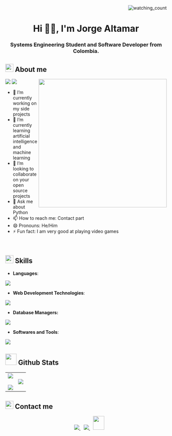 <p align="right"> <img src="https://komarev.com/ghpvc/?username=jorgealtamar&color=blue" alt="watching_count"/></p>

<h1 align="center">Hi 👋🏼, I'm Jorge Altamar</h1>
<h3 align="center">Systems Engineering Student and Software Developer from Colombia.</h3>

## <img src="https://raw.githubusercontent.com/Tarikul-Islam-Anik/Animated-Fluent-Emojis/master/Emojis/Smilies/Face%20with%20Peeking%20Eye.png" width ="25"/><b> About me </b>

<picture><img align="right" src="https://media1.giphy.com/media/v1.Y2lkPTc5MGI3NjExZ2RqbjhnMW9rd3pnYWJneWoyNmwyaTAxaDJvdjNhcHZmbWk5N2FjYyZlcD12MV9pbnRlcm5hbF9naWZfYnlfaWQmY3Q9Zw/qgQUggAC3Pfv687qPC/giphy.gif" width=400px/></picture>
<p align="left">
  <img src="https://img.shields.io/badge/Focus-Fullstack%20Development-blue" />
  <img src="https://img.shields.io/badge/Languages-Spanish, English-blue" />
</p>

- 🔭 I’m currently working on my side projects
- 🌱 I’m currently learning artificial intelligence and machine learning
- 👯 I’m looking to collaborate on your open source projects
- 💬 Ask me about Python
- 📫 How to reach me: Contact part
- 😄 Pronouns: He/Him
- ⚡ Fun fact: I am very good at playing video games
<br>

## <img src="https://media2.giphy.com/media/QssGEmpkyEOhBCb7e1/giphy.gif?cid=ecf05e47a0n3gi1bfqntqmob8g9aid1oyj2wr3ds3mg700bl&rid=giphy.gif" width ="25"/><b> Skills </b>

<p align="center">
  
  - **Languages**:
    
  <p align="left">
    <a href="https://skillicons.dev">
      <img src="https://skillicons.dev/icons?i=py,java,cs,php,js,ts" />
    </a>
  </p>
    
  - **Web Development Technologies**:
    
  <p align="left">
    <a href="https://skillicons.dev">
      <img src="https://skillicons.dev/icons?i=html,css,angular,react,vue,django,flask,express,laravel" />
    </a>
  </p>
  
  - **Database Managers:**
    
  <p align="left">
    <a href="https://skillicons.dev">
      <img src="https://skillicons.dev/icons?i=mysql,postgres,sqlite" />
    </a>
  </p>
  
  - **Softwares and Tools**:
  
  <p align="left">
    <a href="https://skillicons.dev">
      <img src="https://skillicons.dev/icons?i=git,github,vscode,postman" />
    </a>
  </p>

</p>

## <img src="https://media.giphy.com/media/iY8CRBdQXODJSCERIr/giphy.gif" width="35"/><b> Github Stats </b>

<p align="center">
  <table align="center">
    <tr border="none">
      <td width="50%" align="center">
        <img  align="center" src="https://github-readme-stats.vercel.app/api?username=jorgealtamar&theme=blue&show_icons=true&count_private=true&include_all_commits=true"/>
        <br></br>
        <img src="https://github-readme-streak-stats.herokuapp.com/?user=jorgealtamar&theme=blue&hide_border=false" /> 
      </td>
      <td width="50%" align="center">
        <img  align="center"  src="https://github-readme-stats.anuraghazra1.vercel.app/api/top-langs/?username=jorgealtamar&theme=blue&hide_border=false&no-bg=true&no-frame=true&langs_count=10"/>
      </td>
    </tr>
  </table>
</p>

## <img src="https://raw.githubusercontent.com/Tarikul-Islam-Anik/Animated-Fluent-Emojis/master/Emojis/Hand%20gestures/Folded%20Hands%20Light%20Skin%20Tone.png" width ="25"/><b> Contact me </b>

<p align="center">
  <div align="center"  class="icons-social" style="margin-left: 10px;">
    <a target="_blank" href="https://www.linkedin.com/in/jorgealtamar">
		  <img src="https://img.icons8.com/doodle/40/000000/linkedin--v2.png" style="margin-left: 10px;">
    </a>
    <a style="margin-left: 10px;" target="_blank" href="https://github.com/jorgealtamar">
		  <img src="https://img.icons8.com/doodle/40/000000/github--v1.png">
    </a>
    <a style="margin-left: 10px;" target="_blank" href="mailto:jorkaltamarjimenez@gmail.com">
		  <img src="https://img.icons8.com/doodle/2x/gmail-new.png" style=" width:35px; height:43px;">
    </a>
  </div>
</p>
